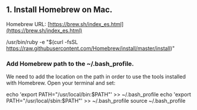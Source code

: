## 1. Install Homebrew on Mac. 

Homebrew URL: [https://brew.sh/index_es.html](https://brew.sh/index_es.html)

>
/usr/bin/ruby -e "$(curl -fsSL https://raw.githubusercontent.com/Homebrew/install/master/install)"
>

### Add Homebrew path to the ~/.bash_profile.

We need to add the location on the path in order to use the tools installed with Homebrew. Open your terminal and set:
>
echo 'export PATH="/usr/local/bin:$PATH"' >> ~/.bash_profile
echo 'export PATH="/usr/local/sbin:$PATH"' >> ~/.bash_profile
source ~/.bash_profile
>